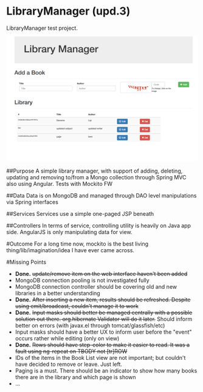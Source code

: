 LibraryManager (upd.3)
==============

LibraryManager test project.


![Screenshot](https://raw.githubusercontent.com/dkavraal/LibraryManager/master/SS_LibMan.PNG)

##Purpose
A simple library manager, with support of adding, deleting, updating and removing to/from a Mongo collection through Spring MVC also using Angular. Tests with Mockito FW

##Data
Data is on MongoDB and managed through DAO level manipulations via Spring interfaces

##Services
Services use a simple one-paged JSP beneath

##Controllers
In terms of service, controlling utility is heavily on Java app side. AngularJS is only manipulating data for view.

#Outcome
For a long time now, mockito is the best living thing/lib/imagination/idea I have ever came across.

#Missing Points
* **Done.** ~~update/remove item on the web interface haven't been added~~
* MongoDB connection pooling is not investigated fully
* MongoDB connection controller should be covering old and new libraries in a better understanding
* **Done.** ~~After inserting a new item, results should be refreshed. Despite using emit/broadcast, couldn't manage it to work~~
* **Done.** ~~Input masks should better be managed centrally with a possible solution out there. org.hibernate Validator will do it later.~~ Should inform better on errors (with javax.el through tomcat/glassfish/etc)
* Input masks should have a better UX to inform user before the "event" occurs rather while editing (only on view)
* **Done.** ~~Rows should have step-color to make it easier to read. It was a fault using ng-repeat on TBODY not [tr]ROW~~
* IDs of the items in the Book List view are not important; but couldn't have decided to remove or leave. Just left.
* Paging is a must. There should be an indicator to show how many books there are in the library and which page is shown
*  ...
